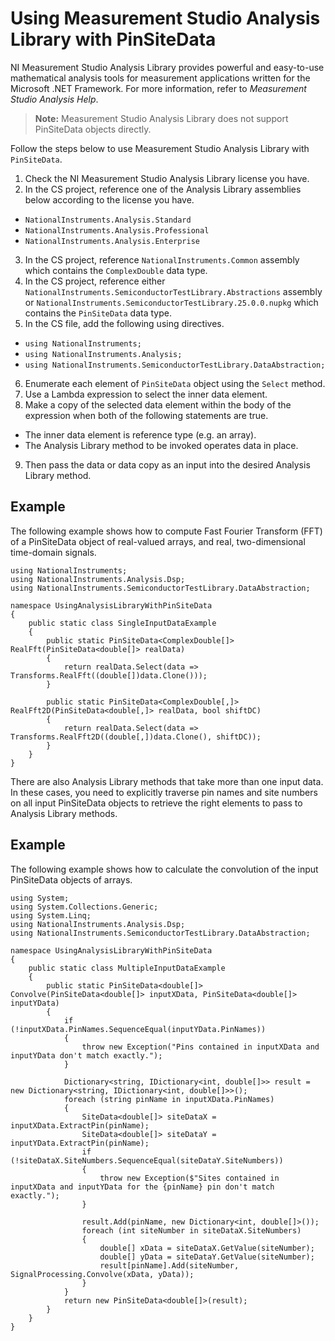 # Using Measurement Studio Analysis Library with PinSiteData

NI Measurement Studio Analysis Library provides powerful and easy-to-use mathematical analysis tools for measurement applications written for the Microsoft .NET Framework. For more information, refer to *Measurement Studio Analysis Help*.

> **Note:** Measurement Studio Analysis Library does not support PinSiteData objects directly.

Follow the steps below to use Measurement Studio Analysis Library with `PinSiteData`.

1. Check the NI Measurement Studio Analysis Library license you have.
2. In the CS project, reference one of the Analysis Library assemblies below according to the license you have.
  - `NationalInstruments.Analysis.Standard`
  - `NationalInstruments.Analysis.Professional`
  - `NationalInstruments.Analysis.Enterprise`
3. In the CS project, reference `NationalInstruments.Common` assembly which contains the `ComplexDouble` data type.
4. In the CS project, reference either `NationalInstruments.SemiconductorTestLibrary.Abstractions` assembly or `NationalInstruments.SemiconductorTestLibrary.25.0.0.nupkg` which contains the `PinSiteData` data type.
5. In the CS file, add the following using directives.
  - `using NationalInstruments;`
  - `using NationalInstruments.Analysis;`
  - `using NationalInstruments.SemiconductorTestLibrary.DataAbstraction;`
6. Enumerate each element of `PinSiteData` object using the `Select` method.
7. Use a Lambda expression to select the inner data element.
8. Make a copy of the selected data element within the body of the expression when both of the following statements are true.
  - The inner data element is reference type (e.g. an array).
  - The Analysis Library method to be invoked operates data in place.
9. Then pass the data or data copy as an input into the desired Analysis Library method.

## Example
The following example shows how to compute Fast Fourier Transform (FFT) of a PinSiteData object of real-valued arrays, and real, two-dimensional time-domain signals.
```
using NationalInstruments;
using NationalInstruments.Analysis.Dsp;
using NationalInstruments.SemiconductorTestLibrary.DataAbstraction;

namespace UsingAnalysisLibraryWithPinSiteData
{
    public static class SingleInputDataExample
    {
        public static PinSiteData<ComplexDouble[]> RealFft(PinSiteData<double[]> realData)
        {
            return realData.Select(data => Transforms.RealFft((double[])data.Clone()));
        }

        public static PinSiteData<ComplexDouble[,]> RealFft2D(PinSiteData<double[,]> realData, bool shiftDC)
        {
            return realData.Select(data => Transforms.RealFft2D((double[,])data.Clone(), shiftDC));
        }
    }
}
```

There are also Analysis Library methods that take more than one input data. In these cases, you need to explicitly traverse pin names and site numbers on all input PinSiteData objects to retrieve the right elements to pass to Analysis Library methods.

## Example
The following example shows how to calculate the convolution of the input PinSiteData objects of arrays.
```
using System;
using System.Collections.Generic;
using System.Linq;
using NationalInstruments.Analysis.Dsp;
using NationalInstruments.SemiconductorTestLibrary.DataAbstraction;

namespace UsingAnalysisLibraryWithPinSiteData
{
    public static class MultipleInputDataExample
    {
        public static PinSiteData<double[]> Convolve(PinSiteData<double[]> inputXData, PinSiteData<double[]> inputYData)
        {
            if (!inputXData.PinNames.SequenceEqual(inputYData.PinNames))
            {
                throw new Exception("Pins contained in inputXData and inputYData don't match exactly.");
            }

            Dictionary<string, IDictionary<int, double[]>> result = new Dictionary<string, IDictionary<int, double[]>>();
            foreach (string pinName in inputXData.PinNames)
            {
                SiteData<double[]> siteDataX = inputXData.ExtractPin(pinName);
                SiteData<double[]> siteDataY = inputYData.ExtractPin(pinName);
                if (!siteDataX.SiteNumbers.SequenceEqual(siteDataY.SiteNumbers))
                {
                    throw new Exception($"Sites contained in inputXData and inputYData for the {pinName} pin don't match exactly.");
                }

                result.Add(pinName, new Dictionary<int, double[]>());
                foreach (int siteNumber in siteDataX.SiteNumbers)
                {
                    double[] xData = siteDataX.GetValue(siteNumber);
                    double[] yData = siteDataY.GetValue(siteNumber);
                    result[pinName].Add(siteNumber, SignalProcessing.Convolve(xData, yData));
                }
            }
            return new PinSiteData<double[]>(result);
        }
    }
}
```